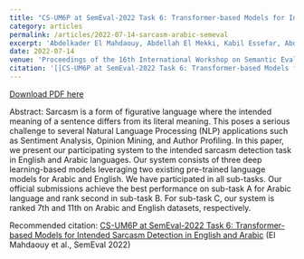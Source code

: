 ```yaml
---
title: "CS-UM6P at SemEval-2022 Task 6: Transformer-based Models for Intended Sarcasm Detection in English and Arabic"
category: articles
permalink: /articles/2022-07-14-sarcasm-arabic-semeval
excerpt: 'Abdelkader El Mahdaouy, Abdellah El Mekki, Kabil Essefar, Abderrahman Skiredj, Ismail Berrada'
date: 2022-07-14
venue: 'Proceedings of the 16th International Workshop on Semantic Evaluation (SemEval-2022)'
citation: '[[CS-UM6P at SemEval-2022 Task 6: Transformer-based Models for Intended Sarcasm Detection in English and Arabic](https://aclanthology.org/2022.semeval-1.117) (El Mahdaouy et al., SemEval 2022)'
---
```


<a href='https://aclanthology.org/2022.semeval-1.117.pdf'>Download PDF here</a>

Abstract: Sarcasm is a form of figurative language where the intended meaning of a sentence differs from its literal meaning. This poses a serious challenge to several Natural Language Processing (NLP) applications such as Sentiment Analysis, Opinion Mining, and Author Profiling. In this paper, we present our participating system to the intended sarcasm detection task in English and Arabic languages. Our system consists of three deep learning-based models leveraging two existing pre-trained language models for Arabic and English. We have participated in all sub-tasks. Our official submissions achieve the best performance on sub-task A for Arabic language and rank second in sub-task B. For sub-task C, our system is ranked 7th and 11th on Arabic and English datasets, respectively.


 Recommended citation: [CS-UM6P at SemEval-2022 Task 6: Transformer-based Models for Intended Sarcasm Detection in English and Arabic](https://aclanthology.org/2022.semeval-1.117) (El Mahdaouy et al., SemEval 2022)
